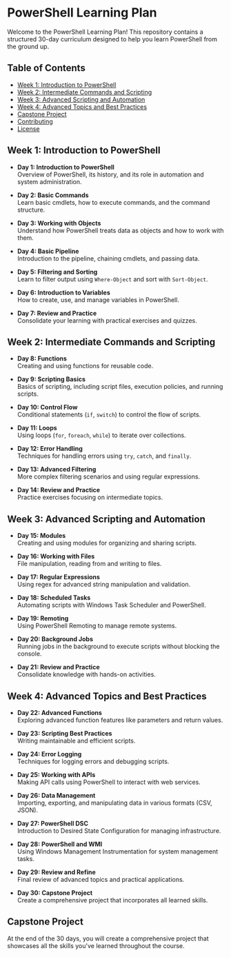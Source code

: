 # PowerShell Learning Plan

Welcome to the PowerShell Learning Plan! This repository contains a structured 30-day curriculum designed to help you learn PowerShell from the ground up.

## Table of Contents

- [Week 1: Introduction to PowerShell](#week-1-introduction-to-powershell)
- [Week 2: Intermediate Commands and Scripting](#week-2-intermediate-commands-and-scripting)
- [Week 3: Advanced Scripting and Automation](#week-3-advanced-scripting-and-automation)
- [Week 4: Advanced Topics and Best Practices](#week-4-advanced-topics-and-best-practices)
- [Capstone Project](#capstone-project)
- [Contributing](#contributing)
- [License](#license)

## Week 1: Introduction to PowerShell

- **Day 1: Introduction to PowerShell**  
  Overview of PowerShell, its history, and its role in automation and system administration.

- **Day 2: Basic Commands**  
  Learn basic cmdlets, how to execute commands, and the command structure.

- **Day 3: Working with Objects**  
  Understand how PowerShell treats data as objects and how to work with them.

- **Day 4: Basic Pipeline**  
  Introduction to the pipeline, chaining cmdlets, and passing data.

- **Day 5: Filtering and Sorting**  
  Learn to filter output using `Where-Object` and sort with `Sort-Object`.

- **Day 6: Introduction to Variables**  
  How to create, use, and manage variables in PowerShell.

- **Day 7: Review and Practice**  
  Consolidate your learning with practical exercises and quizzes.

## Week 2: Intermediate Commands and Scripting

- **Day 8: Functions**  
  Creating and using functions for reusable code.

- **Day 9: Scripting Basics**  
  Basics of scripting, including script files, execution policies, and running scripts.

- **Day 10: Control Flow**  
  Conditional statements (`if`, `switch`) to control the flow of scripts.

- **Day 11: Loops**  
  Using loops (`for`, `foreach`, `while`) to iterate over collections.

- **Day 12: Error Handling**  
  Techniques for handling errors using `try`, `catch`, and `finally`.

- **Day 13: Advanced Filtering**  
  More complex filtering scenarios and using regular expressions.

- **Day 14: Review and Practice**  
  Practice exercises focusing on intermediate topics.

## Week 3: Advanced Scripting and Automation

- **Day 15: Modules**  
  Creating and using modules for organizing and sharing scripts.

- **Day 16: Working with Files**  
  File manipulation, reading from and writing to files.

- **Day 17: Regular Expressions**  
  Using regex for advanced string manipulation and validation.

- **Day 18: Scheduled Tasks**  
  Automating scripts with Windows Task Scheduler and PowerShell.

- **Day 19: Remoting**  
  Using PowerShell Remoting to manage remote systems.

- **Day 20: Background Jobs**  
  Running jobs in the background to execute scripts without blocking the console.

- **Day 21: Review and Practice**  
  Consolidate knowledge with hands-on activities.

## Week 4: Advanced Topics and Best Practices

- **Day 22: Advanced Functions**  
  Exploring advanced function features like parameters and return values.

- **Day 23: Scripting Best Practices**  
  Writing maintainable and efficient scripts.

- **Day 24: Error Logging**  
  Techniques for logging errors and debugging scripts.

- **Day 25: Working with APIs**  
  Making API calls using PowerShell to interact with web services.

- **Day 26: Data Management**  
  Importing, exporting, and manipulating data in various formats (CSV, JSON).

- **Day 27: PowerShell DSC**  
  Introduction to Desired State Configuration for managing infrastructure.

- **Day 28: PowerShell and WMI**  
  Using Windows Management Instrumentation for system management tasks.

- **Day 29: Review and Refine**  
  Final review of advanced topics and practical applications.

- **Day 30: Capstone Project**  
  Create a comprehensive project that incorporates all learned skills.

## Capstone Project

At the end of the 30 days, you will create a comprehensive project that showcases all the skills you've learned throughout the course.
